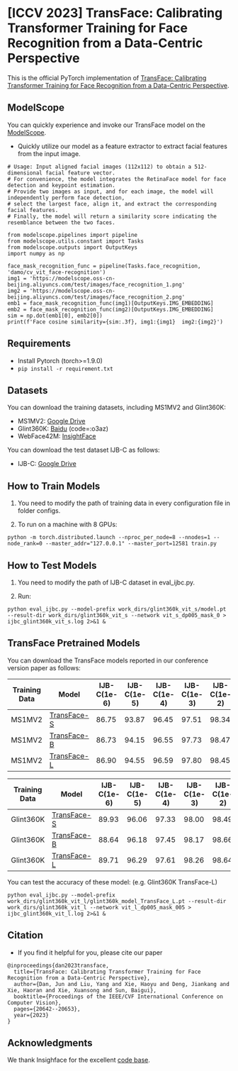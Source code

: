 # [ICCV 2023] TransFace: Calibrating Transformer Training for Face Recognition from a Data-Centric Perspective 
This is the official PyTorch implementation of [TransFace: Calibrating Transformer Training for Face Recognition from a Data-Centric Perspective](https://openaccess.thecvf.com/content/ICCV2023/html/Dan_TransFace_Calibrating_Transformer_Training_for_Face_Recognition_from_a_Data-Centric_ICCV_2023_paper.html).


## ModelScope
You can quickly experience and invoke our TransFace model on the [ModelScope](https://modelscope.cn/models/damo/cv_vit_face-recognition/summary).

* Quickly utilize our model as a feature extractor to extract facial features from the input image.
```
# Usage: Input aligned facial images (112x112) to obtain a 512-dimensional facial feature vector.
# For convenience, the model integrates the RetinaFace model for face detection and keypoint estimation.
# Provide two images as input, and for each image, the model will independently perform face detection,
# select the largest face, align it, and extract the corresponding facial features.
# Finally, the model will return a similarity score indicating the resemblance between the two faces.

from modelscope.pipelines import pipeline
from modelscope.utils.constant import Tasks
from modelscope.outputs import OutputKeys
import numpy as np

face_mask_recognition_func = pipeline(Tasks.face_recognition, 'damo/cv_vit_face-recognition')
img1 = 'https://modelscope.oss-cn-beijing.aliyuncs.com/test/images/face_recognition_1.png'
img2 = 'https://modelscope.oss-cn-beijing.aliyuncs.com/test/images/face_recognition_2.png'
emb1 = face_mask_recognition_func(img1)[OutputKeys.IMG_EMBEDDING]
emb2 = face_mask_recognition_func(img2)[OutputKeys.IMG_EMBEDDING]
sim = np.dot(emb1[0], emb2[0])
print(f'Face cosine similarity={sim:.3f}, img1:{img1}  img2:{img2}')
```

## Requirements
* Install Pytorch (torch>=1.9.0)
* ```pip install -r requirement.txt```
 
## Datasets
You can download the training datasets, including MS1MV2 and Glint360K:
* MS1MV2: [Google Drive](https://drive.google.com/file/d/1SXS4-Am3bsKSK615qbYdbA_FMVh3sAvR/view)
* Glint360K: [Baidu](https://pan.baidu.com/share/init?surl=GsYqTTt7_Dn8BfxxsLFN0w) (code=:o3az)
* WebFace42M: [InsightFace](https://github.com/deepinsight/insightface/blob/master/recognition/arcface_torch/docs/prepare_webface42m.md)
  
You can download the test dataset IJB-C as follows:
* IJB-C: [Google Drive](https://drive.google.com/file/d/1aC4zf2Bn0xCVH_ZtEuQipR2JvRb1bf8o/view) 

## How to Train Models
1. You need to modify the path of training data in every configuration file in folder configs.

2. To run on a machine with 8 GPUs:
```
python -m torch.distributed.launch --nproc_per_node=8 --nnodes=1 --node_rank=0 --master_addr="127.0.0.1" --master_port=12581 train.py 
```

## How to Test Models
1. You need to modify the path of IJB-C dataset in eval_ijbc.py.

2. Run:
```
python eval_ijbc.py --model-prefix work_dirs/glint360k_vit_s/model.pt --result-dir work_dirs/glint360k_vit_s --network vit_s_dp005_mask_0 > ijbc_glint360k_vit_s.log 2>&1 &
```

## TransFace Pretrained Models 

You can download the TransFace models reported in our conference version paper as follows:

| Training Data | Model | IJB-C(1e-6) | IJB-C(1e-5) | IJB-C(1e-4) | IJB-C(1e-3) | IJB-C(1e-2) | IJB-C(1e-1) |
| ------ | ------ | ------ | ------ | ------ | ------ | ------ | ------ |
| MS1MV2 | [TransFace-S](https://drive.google.com/file/d/1UZWCg7jNESDv8EWs7mxQSswCMGbAZNF4/view?usp=share_link) | 86.75 | 93.87 | 96.45 | 97.51 | 98.34 | 98.99 |
| MS1MV2 | [TransFace-B](https://drive.google.com/file/d/16O-q30mH8d3lECqa5eJd8rABaUlNhQ0K/view?usp=share_link) | 86.73 | 94.15 | 96.55 | 97.73 | 98.47 | 99.11 |
| MS1MV2 | [TransFace-L](https://drive.google.com/file/d/1uXUFT6ujEPqvCTHzONsp6-DMIc24Cc85/view?usp=share_link) | 86.90 | 94.55 | 96.59 | 97.80 | 98.45 | 99.04 |

| Training Data | Model | IJB-C(1e-6) | IJB-C(1e-5) | IJB-C(1e-4) | IJB-C(1e-3) | IJB-C(1e-2) | IJB-C(1e-1) |
| ------ | ------ | ------ | ------ | ------ | ------ | ------ | ------ |
| Glint360K | [TransFace-S](https://drive.google.com/file/d/18Zh_zMlYttKVIGArmDYNEchIvUSH5FQ1/view?usp=share_link) | 89.93 | 96.06 | 97.33 | 98.00 | 98.49 | 99.11 |
| Glint360K | [TransFace-B](https://drive.google.com/file/d/13IezvOo5GvtGVsRap2s5RVqtIl1y0ke5/view?usp=share_link) | 88.64 | 96.18 | 97.45 | 98.17 | 98.66 | 99.23 |
| Glint360K | [TransFace-L](https://drive.google.com/file/d/1jXL_tidh9KqAS6MgeinIk2UNWmEaxfb0/view?usp=share_link) | 89.71 | 96.29 | 97.61 | 98.26 | 98.64 | 99.19 |

You can test the accuracy of these model: (e.g. Glint360K TransFace-L)
```
python eval_ijbc.py --model-prefix work_dirs/glint360k_vit_l/glint360k_model_TransFace_L.pt --result-dir work_dirs/glint360k_vit_l --network vit_l_dp005_mask_005 > ijbc_glint360k_vit_l.log 2>&1 &
```

## Citation
* If you find it helpful for you, please cite our paper
```
@inproceedings{dan2023transface,
  title={TransFace: Calibrating Transformer Training for Face Recognition from a Data-Centric Perspective},
  author={Dan, Jun and Liu, Yang and Xie, Haoyu and Deng, Jiankang and Xie, Haoran and Xie, Xuansong and Sun, Baigui},
  booktitle={Proceedings of the IEEE/CVF International Conference on Computer Vision},
  pages={20642--20653},
  year={2023}
}
```

## Acknowledgments
We thank Insighface for the excellent [code base](https://github.com/deepinsight/insightface/tree/master/recognition/arcface_torch).

